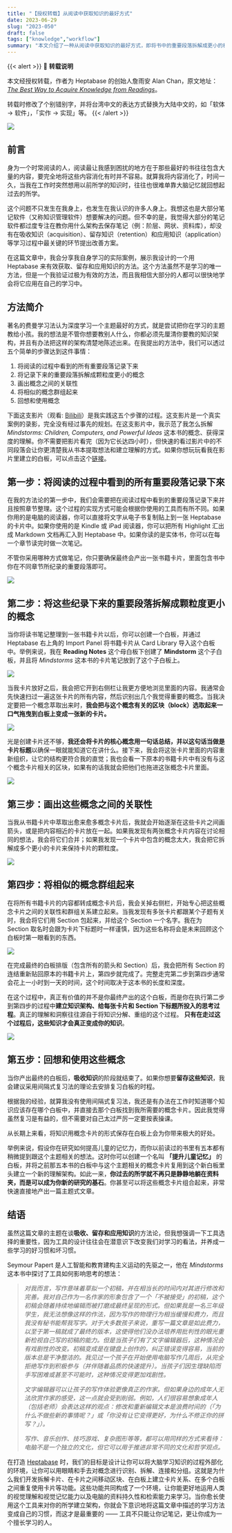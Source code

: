 ```yaml
---
title: "【授权转载】从阅读中获取知识的最好方式"
date: 2023-06-29
slug: "2023-050"
draft: false
tags: ["knowledge","workflow"]
summary: "本文介绍了一种从阅读中获取知识的最好方式，即将书中的重要段落拆解成更小的概念，并将这些概念之间的关联性画出来，最后将相似的概念群组起来。通过这个过程，建立知识架构，给每张卡片和 Section 下标题所投入的思考过程，才能真正理解和洞察知识。最后，建议采用间隔式复习法来留存这些知识，并强调工具选择的重要性。"
---
```


{{< alert >}}
📢 **转载说明**

本文经授权转载，作者为 Heptabase 的创始人詹雨安 Alan Chan，原文地址：*[The Best Way to Acquire Knowledge from Readings](https://medium.com/heptabase/the-best-way-to-acquire-knowledge-from-readings-abf9357814d1#717b)*。

转载时修改了个别错别字，并将台湾中文的表达方式替换为大陆中文的，如「软体 → 软件」，「实作 → 实现」等。
{{< /alert >}}

![](https://cos.justgoidea.com/justgoidea/uPic/2023/06/29/EctGjJ.webp)

## **前言**

身为一个时常阅读的人，阅读最让我感到困扰的地方在于那些最好的书往往包含大量的内容，要完全地将这些内容消化有时并不容易。就算我将内容消化了，时间一久，当我在工作时突然想用以前所学的知识时，往往也很难单靠大脑记忆就回想起过去的所学。

这个问题不只发生在我身上，也发生在我认识的许多人身上。我想这也是大部分笔记软件（又称知识管理软件）想要解决的问题。但不幸的是，我觉得大部分的笔记软件都过度专注在教你用什么架构去保存笔记（例：阶层、网状、资料库），却没有在吸收知识（acquisition）、留存知识（retention）和应用知识（application）等学习过程中最关键的环节提出改善方案。

在这篇文章中，我会分享我自身学习的实际案例，展示我设计的一个用 Heptabase 来有效获取、留存和应用知识的方法。这个方法虽然不是学习的唯一方法，但是一个我验证过极为有效的方法，而且我相信大部分的人都可以很快地学会将它应用在自己的学习中。

## **方法简介**

著名的费曼学习法认为深度学习一个主题最好的方式，就是尝试把你在学习的主题教给小孩。我的想法是不管你想要教别人什么，你都必须先厘清你要教的知识架构，并且有办法把这样的架构清楚地陈述出来。在我提出的方法中，我们可以透过五个简单的步骤达到这件事情：

1. 将阅读的过程中看到的所有重要段落记录下来
2. 将记录下来的重要段落拆解成颗粒度更小的概念
3. 画出概念之间的关联性
4. 将相似的概念群组起来
5. 回想和使用概念

下面这支影片（观看: [Bilibili](https://www.bilibili.com/video/BV11j411S7pR/?share_source=copy_web&vd_source=618c87196112ad7b6c2adc77036f5b16)）是我实践这五个步骤的过程。这支影片是一个真实案例的录影，完全没有经过事先的规划。在这支影片中，我示范了我怎么拆解 *Mindstorms: Children, Computers, and Powerful Ideas* 这本书的概念、获得深度的理解。你不需要把影片看完（因为它长达四小时），但快速的看过影片中的不同段落会让你更清楚我从书本提取想法和建立理解的方式。如果你想玩玩看我在影片里建立的白板，可以点击这个[链接](https://app.heptabase.com/w/d229915bd30fbf3b7af9db9a539856e73ebcb13c7d89012a891b9e15be1343d7)。

## **第一步：将阅读的过程中看到的所有重要段落记录下來**

在我的方法论的第一步中，我们会需要把在阅读过程中看到的重要段落记录下来并且按照章节整理。这个过程的实现方式可能会根据你使用的工具而有所不同。如果你用的是电脑的阅读器，你可以直接将文字从电子书复制贴上到一张 Heptabase 的卡片中。如果你使用的是 Kindle 或 iPad 阅读器，你可以把所有 Highlight 汇出成 Markdown 文档再汇入到 Heptabase 中。如果你读的是实体书，你可以在每一个章节读完时做一次笔记。

不管你采用哪种方式做笔记，你只要确保最终会产出一张书籍卡片，里面包含书中你在不同章节所纪录的重要段落即可。

![](https://cos.justgoidea.com/justgoidea/uPic/2023/06/29/71He1j.webp)

## **第二步：将这些纪录下来的重要段落拆解成颗粒度更小的概念**

当你将读书笔记整理到一张书籍卡片以后，你可以创建一个白板，并通过 Heptabase 右上角的 Import Panel 将书籍卡片从 Card Library 导入这个白板中。举例来说，我在 **Reading Notes** 这个母白板下创建了 **Mindstorm** 这个子白板，并且将 *Mindstorms* 这本书的卡片笔记放到了这个子白板上。

![](https://cos.justgoidea.com/justgoidea/uPic/2023/06/29/oAUHrV.webp)

当我卡片放好之后，我会把它开到右侧栏让我更方便地浏览里面的内容。我通常会先快速扫过一遍这张卡片的所有内容，然后识别出几个我觉得重要的概念。当我决定要把一个概念萃取出来时，**我会把与这个概念有关的区块（block）选取起来一口气拖曳到白板上变成一张新的卡片。**

![](https://cos.justgoidea.com/justgoidea/uPic/2023/06/29/pkKZIQ.webp)

光是创建卡片还不够，**我还会将卡片的核心概念用一句话总结，并以这句话当做是卡片标题**以确保一眼就能知道它在讲什么。接下来，我会将这张卡片里面的内容重新组织，让它的结构更符合我的直觉；我也会看一下原本的书籍卡片中有没有与这个概念卡片相关的区块，如果有的话我就会把他们也拖进这张概念卡片里面。

![](https://cos.justgoidea.com/justgoidea/uPic/2023/06/29/uzxDeO.webp)

## **第三步：画出这些概念之间的关联性**

当我从书籍卡片中萃取出愈来愈多概念卡片后，我就会开始逐渐在这些卡片之间画箭头，或是把内容相近的卡片放在一起。如果我发现有两张概念卡片内容在讨论相同的想法，我会将它们合并；如果我发现一个卡片中包含的概念太大，我会把它拆解成多个更小的卡片来保持卡片的颗粒度。

![](https://cos.justgoidea.com/justgoidea/uPic/2023/06/29/aRuGXw.webp)

## **第四步：将相似的概念群组起来**

在将所有书籍卡片的内容都转成概念卡片后，我会关掉右侧栏，开始专心把这些概念卡片之间的关联性和群组关系建立起来。当我发现有多张卡片都跟某个子题有关时，我会将它们用 Section 包起来，并给这个 Section 一个名字。我在为 Section 取名时会跟为卡片下标题时一样谨慎，因为这些名称将会是未来回顾这个白板时第一眼看到的东西。

![](https://cos.justgoidea.com/justgoidea/uPic/2023/06/29/xiaFOP.webp)

在完成最终的白板排版（包含所有的箭头和 Section）后，我会把所有 Section 的连结重新贴回原本的书籍卡片上，第四步就完成了。完整走完第二步到第四步通常会花上一小时到一天的时间，这个时间取决于这本书的长度和深度。

在这个过程中，真正有价值的并不是你最终产出的这个白板，而是你在执行第二步到第四步的过程中**建立知识架构、给每张卡片和 Section 下标题所投入的思考过程**。真正的理解和洞察往往源自于将知识分解、重组的这个过程。 **只有在走过这个过程后，这些知识才会真正变成你的知识**。

![](https://cos.justgoidea.com/justgoidea/uPic/2023/06/29/7hzi6V.webpp)

## **第五步：回想和使用这些概念**

当你产出最终的白板后，**吸收知识**的阶段就结束了。如果你想要**留存这些知识**，我会建议采用间隔式复习法的理论去安排复习白板的时程。

根据我的经验，就算我没有使用间隔式复习法，我还是有办法在工作时知道哪个知识应该存在哪个白板中，并直接去那个白板找到我所需要的概念卡片。因此我觉得虽然复习是有益的，但不需要对自己太过严厉一定要按表操课。

从长期上来看，将知识用概念卡片的形式保存在白板上会为你带来极大的好处。

举例来说，假设你在研究如何提高儿童的记忆力，而你以前读过的书里有五本都有稍微提到跟这个主题相关的想法。这时你可以创建一个名叫 **「提升儿童记忆」** 的白板，并将之前那五本书的白板中与这个主题相关的概念卡片复用到这个新白板里头建立一个新的理解架构。如此一来，**你过去的所学就不再只是静静地躺在资料夹，而是可以成为你新的研究的基石**。你甚至可以将这些概念卡片组合起来，非常快速直接地产出一篇主题式文章。

## **结语**

虽然这篇文章的主题在谈**吸收、留存和应用知识**的方法论，但我想强调一下工具选择的重要性，因为工具的设计往往会在潜意识下改变我们对学习的看法，并养成一些学习的好习惯和坏习惯。

Seymour Papert 是人工智能和教育建构主义运动的先驱之一，他在 *Mindstorms* 这本书中探讨了工具如何影响思考的想法：

> *对我而言，写作意味着草拟一个初稿，并在相当长的时间内对其进行修改和完善。我对自己作为一名作家的形象包含了一个「不被接受」的初稿，这个初稿会随着持续地编辑而被打磨成最终呈现的形式。但如果我是一名三年级学生，我无法想像这样的作法，因为写作的物理行为相当缓慢和费力，而且我没有秘书能帮我写字。对于大多数孩子来说，重写一篇文章是如此费力，以至于第一稿就成了最终的版本，这使得他们没办法培养用批判性的眼光重新检视自己写的初稿的能力。但是当孩子们有了文字编辑器后，这种情况会有戏剧性的改变。初稿变成是在键盘上创作的，纠正错误变得容易，当前的版本总是干净整洁的。我见过一个孩子在开始使用电脑写作几周后，从完全拒绝写作到积极参与（并伴随着品质的快速提升）。当孩子们因生理缺陷而手写困难或甚至不可能时，这种情况变得更加戏剧性。*
>
>
> *文字编辑器可以让孩子的写作体验更像真正的作家。但如果身边的成年人无法欣赏作家的感受，这一点就会受到削弱。例如，人们很容易想象成年人（包括老师）会表达这样的观点：修改和重新编辑文本是浪费时间的（「为什么不做些新的事情呢？」或「你没有让它变得更好，为什么不修正你的拼写？」）。*
>
> *写作、音乐创作、技巧游戏、复杂图形等等，都可以用同样的方式来看待：电脑不是一个独立的文化，但它可以用于推进非常不同的文化和哲学观点。*
>

在打造 [Heptabase](https://heptabase.com/) 时，我们的目标是设计让你可以将大脑学习知识的过程外部化的环境，让你可以用眼睛和手去对概念进行识别、拆解、连接和分组。这就是为什么我们开发拆解卡片、在卡片之间移动区块、在白板上建立卡片关系、在多个白板之间重复使用卡片等功能。这些功能共同构成了一个环境，让你能更好地运用人类的视觉理解和视觉记忆能力以及电脑的资料持久性和检索能力来学习。当你愈长使用这个工具来对你的所学建立架构，你就会下意识地将这篇文章中描述的学习方法变成自己的习惯，而这才是最重要的 —— 工具不只能让你记笔记，更让你成为一个擅长学习的人。
